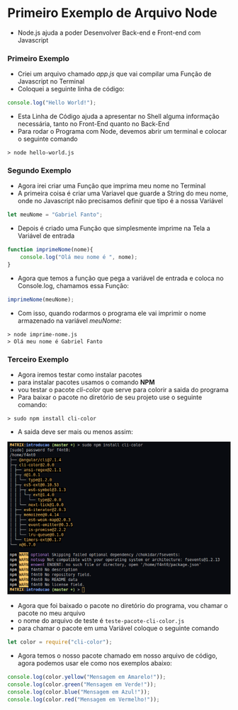 # Primeiro Exemplo de Arquivo Node

* Node.js ajuda a poder Desenvolver Back-end e Front-end com Javascript


### Primeiro Exemplo

* Criei um arquivo chamado _app.js_ que vai compilar uma Função de Javascript no Terminal
* Coloquei a seguinte linha de código:

```javascript
console.log("Hello World!");
```
* Esta Linha de Código ajuda a apresentar no Shell alguma informação necessária, tanto no Front-End quanto no Back-End
* Para rodar o Programa com Node, devemos abrir um terminal e colocar o seguinte comando

```shell
> node hello-world.js
```

### Segundo Exemplo

* Agora irei criar uma Função que imprima meu nome no Terminal
* A primeira coisa é criar uma Variavel que guarde a String do meu nome, onde no Javascript não precisamos definir que tipo é a nossa Variável

```javascript
let meuNome = "Gabriel Fanto";
```

* Depois é criado uma Função que simplesmente imprime na Tela a Variável de entrada

```javascript
function imprimeNome(nome){
    console.log("Olá meu nome é ", nome);
}
```

* Agora que temos a função que pega a variável de entrada e coloca no Console.log, chamamos essa Função:

```javascript
imprimeNome(meuNome);
```

* Com isso, quando rodarmos o programa ele vai imprimir o nome armazenado na variável _meuNome_:

```shell
> node imprime-nome.js
> Olá meu nome é Gabriel Fanto
```

### Terceiro Exemplo

* Agora iremos testar como instalar pacotes
* para instalar pacotes usamos o comando **NPM**
* vou testar o pacote _cli-color_ que serve para colorir a saida do programa
* Para baixar o pacote no diretório de seu projeto use o seguinte comando:

```shell
> sudo npm install cli-color
```

* A saida deve ser mais ou menos assim:
<img src="images/npm.png">

* Agora que foi baixado o pacote no diretório do programa, vou chamar o pacote no meu arquivo
* o nome do arquivo de teste é `teste-pacote-cli-color.js`
* para chamar o pacote em uma Variável coloque o seguinte comando

```javascript
let color = require("cli-color");
```

* Agora temos o nosso pacote chamado em nosso arquivo de código, agora podemos usar ele como nos exemplos abaixo:

```javascript
console.log(color.yellow("Mensagem em Amarelo!"));
console.log(color.green("Mensagem em Verde!"));
console.log(color.blue("Mensagem em Azul!"));
console.log(color.red("Mensagem em Vermelho!"));
```